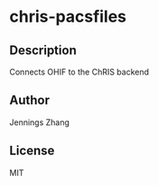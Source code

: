 # chris-pacsfiles 
## Description 
Connects OHIF to the ChRIS backend 
## Author 
Jennings Zhang 
## License 
MIT